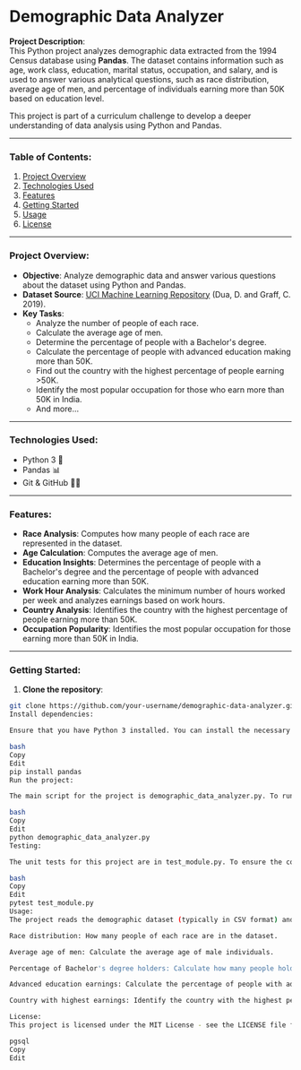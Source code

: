 # **Demographic Data Analyzer**

**Project Description**:  
This Python project analyzes demographic data extracted from the 1994 Census database using **Pandas**. The dataset contains information such as age, work class, education, marital status, occupation, and salary, and is used to answer various analytical questions, such as race distribution, average age of men, and percentage of individuals earning more than 50K based on education level.

This project is part of a curriculum challenge to develop a deeper understanding of data analysis using Python and Pandas.

---

### **Table of Contents**:
1. [Project Overview](#project-overview)
2. [Technologies Used](#technologies-used)
3. [Features](#features)
4. [Getting Started](#getting-started)
5. [Usage](#usage)
6. [License](#license)

---

### **Project Overview**:
- **Objective**: Analyze demographic data and answer various questions about the dataset using Python and Pandas.
- **Dataset Source**: [UCI Machine Learning Repository](https://archive.ics.uci.edu/ml/datasets/adult) (Dua, D. and Graff, C. 2019).
- **Key Tasks**: 
  - Analyze the number of people of each race.
  - Calculate the average age of men.
  - Determine the percentage of people with a Bachelor's degree.
  - Calculate the percentage of people with advanced education making more than 50K.
  - Find out the country with the highest percentage of people earning >50K.
  - Identify the most popular occupation for those who earn more than 50K in India.
  - And more...

---

### **Technologies Used**:
- Python 3 🐍
- Pandas 📊
- Git & GitHub 🦸‍♀️

---

### **Features**:
- **Race Analysis**: Computes how many people of each race are represented in the dataset.
- **Age Calculation**: Computes the average age of men.
- **Education Insights**: Determines the percentage of people with a Bachelor's degree and the percentage of people with advanced education earning more than 50K.
- **Work Hour Analysis**: Calculates the minimum number of hours worked per week and analyzes earnings based on work hours.
- **Country Analysis**: Identifies the country with the highest percentage of people earning more than 50K.
- **Occupation Popularity**: Identifies the most popular occupation for those earning more than 50K in India.

---

### **Getting Started**:

1. **Clone the repository**:

```bash
git clone https://github.com/your-username/demographic-data-analyzer.git
Install dependencies:

Ensure that you have Python 3 installed. You can install the necessary Python packages by running:

bash
Copy
Edit
pip install pandas
Run the project:

The main script for the project is demographic_data_analyzer.py. To run the analysis, execute the following command:

bash
Copy
Edit
python demographic_data_analyzer.py
Testing:

The unit tests for this project are in test_module.py. To ensure the code works as expected, you can run the tests using:

bash
Copy
Edit
pytest test_module.py
Usage:
The project reads the demographic dataset (typically in CSV format) and performs various analyses, including:

Race distribution: How many people of each race are in the dataset.

Average age of men: Calculate the average age of male individuals.

Percentage of Bachelor's degree holders: Calculate how many people hold a Bachelor's degree.

Advanced education earnings: Calculate the percentage of people with advanced education (Bachelors, Masters, Doctorate) who earn more than 50K.

Country with highest earnings: Identify the country with the highest percentage of people earning more than 50K.

License:
This project is licensed under the MIT License - see the LICENSE file for details.

pgsql
Copy
Edit
